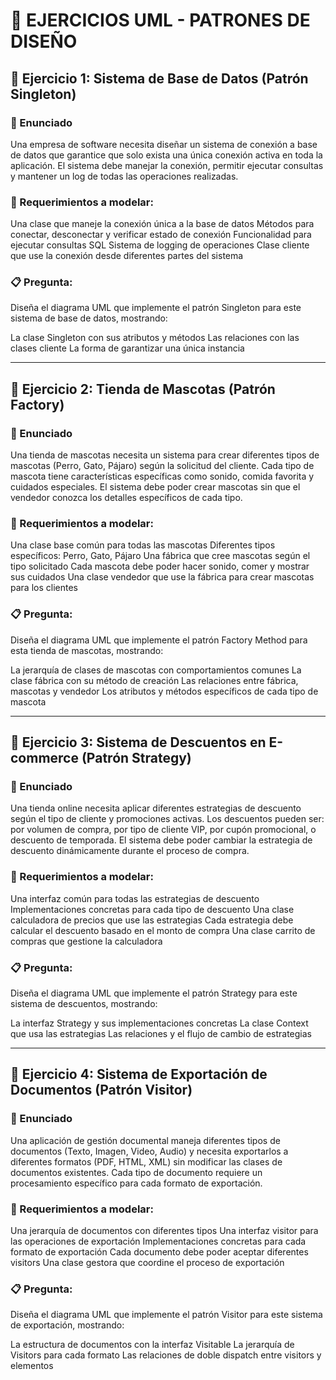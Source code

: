 # 🎯 EJERCICIOS UML - PATRONES DE DISEÑO

## 🧪 Ejercicio 1: Sistema de Base de Datos (Patrón Singleton)

### 📝 Enunciado
Una empresa de software necesita diseñar un sistema de conexión a base de datos que garantice que solo exista una única conexión activa en toda la aplicación. El sistema debe manejar la conexión, permitir ejecutar consultas y mantener un log de todas las operaciones realizadas.

### 🎯 Requerimientos a modelar:
Una clase que maneje la conexión única a la base de datos
Métodos para conectar, desconectar y verificar estado de conexión
Funcionalidad para ejecutar consultas SQL
Sistema de logging de operaciones
Clase cliente que use la conexión desde diferentes partes del sistema

### 📋 Pregunta:
Diseña el diagrama UML que implemente el patrón Singleton para este sistema de base de datos, mostrando:

La clase Singleton con sus atributos y métodos
Las relaciones con las clases cliente
La forma de garantizar una única instancia

---

## 🧪 Ejercicio 2: Tienda de Mascotas (Patrón Factory)

### 📝 Enunciado
Una tienda de mascotas necesita un sistema para crear diferentes tipos de mascotas (Perro, Gato, Pájaro) según la solicitud del cliente. Cada tipo de mascota tiene características específicas como sonido, comida favorita y cuidados especiales. El sistema debe poder crear mascotas sin que el vendedor conozca los detalles específicos de cada tipo.

### 🎯 Requerimientos a modelar:
Una clase base común para todas las mascotas
Diferentes tipos específicos: Perro, Gato, Pájaro
Una fábrica que cree mascotas según el tipo solicitado
Cada mascota debe poder hacer sonido, comer y mostrar sus cuidados
Una clase vendedor que use la fábrica para crear mascotas para los clientes

### 📋 Pregunta:
Diseña el diagrama UML que implemente el patrón Factory Method para esta tienda de mascotas, mostrando:

La jerarquía de clases de mascotas con comportamientos comunes
La clase fábrica con su método de creación
Las relaciones entre fábrica, mascotas y vendedor
Los atributos y métodos específicos de cada tipo de mascota

---

## 🧪 Ejercicio 3: Sistema de Descuentos en E-commerce (Patrón Strategy)

### 📝 Enunciado
Una tienda online necesita aplicar diferentes estrategias de descuento según el tipo de cliente y promociones activas. Los descuentos pueden ser: por volumen de compra, por tipo de cliente VIP, por cupón promocional, o descuento de temporada. El sistema debe poder cambiar la estrategia de descuento dinámicamente durante el proceso de compra.

### 🎯 Requerimientos a modelar:
Una interfaz común para todas las estrategias de descuento
Implementaciones concretas para cada tipo de descuento
Una clase calculadora de precios que use las estrategias
Cada estrategia debe calcular el descuento basado en el monto de compra
Una clase carrito de compras que gestione la calculadora

### 📋 Pregunta:
Diseña el diagrama UML que implemente el patrón Strategy para este sistema de descuentos, mostrando:

La interfaz Strategy y sus implementaciones concretas
La clase Context que usa las estrategias
Las relaciones y el flujo de cambio de estrategias

---

## 🧪 Ejercicio 4: Sistema de Exportación de Documentos (Patrón Visitor)

### 📝 Enunciado
Una aplicación de gestión documental maneja diferentes tipos de documentos (Texto, Imagen, Video, Audio) y necesita exportarlos a diferentes formatos (PDF, HTML, XML) sin modificar las clases de documentos existentes. Cada tipo de documento requiere un procesamiento específico para cada formato de exportación.

### 🎯 Requerimientos a modelar:
Una jerarquía de documentos con diferentes tipos
Una interfaz visitor para las operaciones de exportación
Implementaciones concretas para cada formato de exportación
Cada documento debe poder aceptar diferentes visitors
Una clase gestora que coordine el proceso de exportación

### 📋 Pregunta:
Diseña el diagrama UML que implemente el patrón Visitor para este sistema de exportación, mostrando:

La estructura de documentos con la interfaz Visitable
La jerarquía de Visitors para cada formato
Las relaciones de doble dispatch entre visitors y elementos